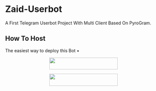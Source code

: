 # Zaid-Userbot
A First Telegram Userbot Project With Multi Client Based On PyroGram.


## How To Host
The easiest way to deploy this Bot
•
<p align="center"><a href="https://heroku.com/deploy?template=https://github.com/ITZ-ZAID/ZAID-USERBOT"> <img src="https://img.shields.io/badge/Deploy%20To%20Heroku-black?style=for-the-badge&logo=heroku" width="220" height="38.45"/></a></p>
 

<p align="center"><a href="https://heroku.com/deploy?template=https:https://github.com/Roninopp/9/tree/master"> <img src="https://img.shields.io/badge/Deploy%20Multi%20Client-black?style=for-the-badge&logo=heroku" width="220" height="38.45"/></a></p>
 

